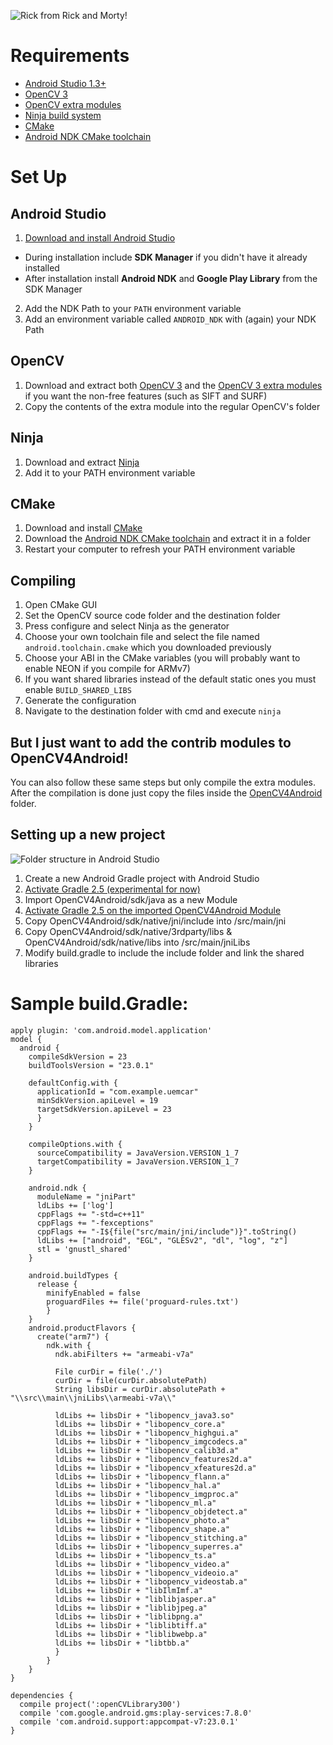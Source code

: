 ![Rick from Rick and Morty!](/assets/blog/Rick.png)

# Requirements

* [Android Studio 1.3+](http://developer.android.com/sdk/index.html)
* [OpenCV 3](https://github.com/Itseez/opencv)
* [OpenCV extra modules](https://github.com/Itseez/opencv_contrib)
* [Ninja build system](https://github.com/martine/ninja/releases)
* [CMake](http://www.cmake.org/download/)
* [Android NDK CMake toolchain](https://github.com/taka-no-me/android-cmake)

# Set Up

## Android Studio

1.  [Download and install Android Studio](http://developer.android.com/sdk/index.html)

* During installation include **SDK Manager** if you didn't have it already installed
* After installation install **Android NDK** and **Google Play Library** from the SDK Manager

2.  Add the NDK Path to your `PATH` environment variable
3.  Add an environment variable called `ANDROID_NDK` with (again) your NDK Path

## OpenCV

1.  Download and extract both [OpenCV 3](https://github.com/Itseez/opencv) and the [OpenCV 3 extra modules](https://github.com/Itseez/opencv-contrib) if you want the non-free features (such as SIFT and SURF)
2.  Copy the contents of the extra module into the regular OpenCV's folder

## Ninja

1.  Download and extract [Ninja](https://github.com/martine/ninja/releases)
2.  Add it to your PATH environment variable

## CMake

1.  Download and install [CMake](http://www.cmake.org/download/)
2.  Download the [Android NDK CMake toolchain](https://github.com/taka-no-me/android-cmake) and extract it in a folder
3.  Restart your computer to refresh your PATH environment variable

## Compiling

1.  Open CMake GUI
2.  Set the OpenCV source code folder and the destination folder
3.  Press configure and select Ninja as the generator
4.  Choose your own toolchain file and select the file named `android.toolchain.cmake` which you downloaded previously
5.  Choose your ABI in the CMake variables (you will probably want to enable NEON if you compile for ARMv7)
6.  If you want shared libraries instead of the default static ones you must enable `BUILD_SHARED_LIBS`
7.  Generate the configuration
8.  Navigate to the destination folder with cmd and execute `ninja`

## But I just want to add the contrib modules to OpenCV4Android!

You can also follow these same steps but only compile the extra modules. After the compilation is done just copy the files inside the [OpenCV4Android](http://sourceforge.net/projects/opencvlibrary/files/opencv-android/) folder.

## Setting up a new project

![Folder structure in Android Studio](/assets/blog/folders.png)

1.  Create a new Android Gradle project with Android Studio
2.  [Activate Gradle 2.5 (experimental for now)](https://sites.google.com/a/android.com/tools/tech-docs/new-build-system/gradle-experimental)
3.  Import OpenCV4Android/sdk/java as a new Module
4.  [Activate Gradle 2.5 on the imported OpenCV4Android Module](https://sites.google.com/a/android.com/tools/tech-docs/new-build-system/gradle-experimental)
5.  Copy OpenCV4Android/sdk/native/jni/include into /src/main/jni
6.  Copy OpenCV4Android/sdk/native/3rdparty/libs & OpenCV4Android/sdk/native/libs into /src/main/jniLibs
7.  Modify build.gradle to include the include folder and link the shared libraries

# Sample build.Gradle:

```
apply plugin: 'com.android.model.application'
model {
  android {
    compileSdkVersion = 23
    buildToolsVersion = "23.0.1"

    defaultConfig.with {
      applicationId = "com.example.uemcar"
      minSdkVersion.apiLevel = 19
      targetSdkVersion.apiLevel = 23
      }
    }

    compileOptions.with {
      sourceCompatibility = JavaVersion.VERSION_1_7
      targetCompatibility = JavaVersion.VERSION_1_7
    }

    android.ndk {
      moduleName = "jniPart"
      ldLibs += ['log']
      cppFlags += "-std=c++11"
      cppFlags += "-fexceptions"
      cppFlags += "-I${file("src/main/jni/include")}".toString()
      ldLibs += ["android", "EGL", "GLESv2", "dl", "log", "z"]
      stl = 'gnustl_shared'
    }

    android.buildTypes {
      release {
        minifyEnabled = false
        proguardFiles += file('proguard-rules.txt')
        }
    }
    android.productFlavors {
      create("arm7") {
        ndk.with {
          ndk.abiFilters += "armeabi-v7a"

          File curDir = file('./')
          curDir = file(curDir.absolutePath)
          String libsDir = curDir.absolutePath + "\\src\\main\\jniLibs\\armeabi-v7a\\"

          ldLibs += libsDir + "libopencv_java3.so"
          ldLibs += libsDir + "libopencv_core.a"
          ldLibs += libsDir + "libopencv_highgui.a"
          ldLibs += libsDir + "libopencv_imgcodecs.a"
          ldLibs += libsDir + "libopencv_calib3d.a"
          ldLibs += libsDir + "libopencv_features2d.a"
          ldLibs += libsDir + "libopencv_xfeatures2d.a"
          ldLibs += libsDir + "libopencv_flann.a"
          ldLibs += libsDir + "libopencv_hal.a"
          ldLibs += libsDir + "libopencv_imgproc.a"
          ldLibs += libsDir + "libopencv_ml.a"
          ldLibs += libsDir + "libopencv_objdetect.a"
          ldLibs += libsDir + "libopencv_photo.a"
          ldLibs += libsDir + "libopencv_shape.a"
          ldLibs += libsDir + "libopencv_stitching.a"
          ldLibs += libsDir + "libopencv_superres.a"
          ldLibs += libsDir + "libopencv_ts.a"
          ldLibs += libsDir + "libopencv_video.a"
          ldLibs += libsDir + "libopencv_videoio.a"
          ldLibs += libsDir + "libopencv_videostab.a"
          ldLibs += libsDir + "libIlmImf.a"
          ldLibs += libsDir + "liblibjasper.a"
          ldLibs += libsDir + "liblibjpeg.a"
          ldLibs += libsDir + "liblibpng.a"
          ldLibs += libsDir + "liblibtiff.a"
          ldLibs += libsDir + "liblibwebp.a"
          ldLibs += libsDir + "libtbb.a"
          }
        }
    }
}

dependencies {
  compile project(':openCVLibrary300')
  compile 'com.google.android.gms:play-services:7.8.0'
  compile 'com.android.support:appcompat-v7:23.0.1'
}
```
